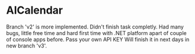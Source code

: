 # AICalendar

Branch 'v2' is more implemented. Didn't finish task completly. Had many bugs, little free time and hard first time with .NET platform apart of couple of console apps before.
Pass your own API KEY
Will finish it in next days in new branch 'v3'.
